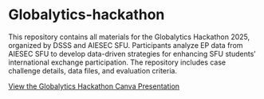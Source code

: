 # Globalytics-hackathon
This repository contains all materials for the Globalytics Hackathon 2025, organized by DSSS and AIESEC SFU. Participants analyze EP data from AIESEC SFU to develop data-driven strategies for enhancing SFU students’ international exchange participation. The repository includes case challenge details, data files, and evaluation criteria.

[View the Globalytics Hackathon Canva Presentation](https://www.canva.com/design/DAGh1LvcKtc/5k1loRkZ6UIJryl8LdG1Tg/view?utm_content=DAGh1LvcKtc&utm_campaign=designshare&utm_medium=link2&utm_source=uniquelinks&utlId=hb0f5888f67)

